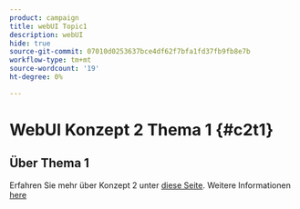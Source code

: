```yaml
---
product: campaign
title: webUI Topic1
description: webUI
hide: true
source-git-commit: 07010d0253637bce4df62f7bfa1fd37fb9fb8e7b
workflow-type: tm+mt
source-wordcount: '19'
ht-degree: 0%

---
```


# WebUI Konzept 2 Thema 1 {#c2t1}

## Über Thema 1

Erfahren Sie mehr über Konzept 2 unter [diese Seite](topic2.md).
Weitere Informationen [here](../../automation/workflow/about-workflows.md)